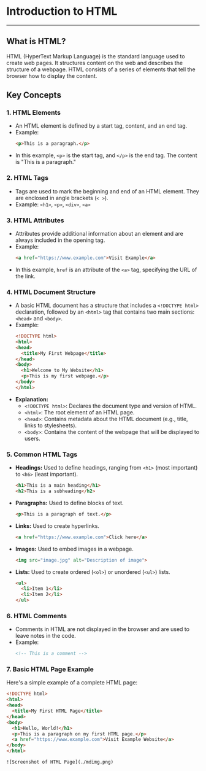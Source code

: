 # Introduction to HTML

---

## What is HTML?

HTML (HyperText Markup Language) is the standard language used to create web pages. It structures content on the web and describes the structure of a webpage. HTML consists of a series of elements that tell the browser how to display the content.

## Key Concepts

### 1. HTML Elements
- An HTML element is defined by a start tag, content, and an end tag.
- Example:
    ```html
    <p>This is a paragraph.</p>
    ```
- In this example, `<p>` is the start tag, and `</p>` is the end tag. The content is "This is a paragraph."

### 2. HTML Tags
- Tags are used to mark the beginning and end of an HTML element. They are enclosed in angle brackets (`< >`).
- Example: `<h1>`, `<p>`, `<div>`, `<a>`

### 3. HTML Attributes
- Attributes provide additional information about an element and are always included in the opening tag.
- Example:
    ```html
    <a href="https://www.example.com">Visit Example</a>
    ```
- In this example, `href` is an attribute of the `<a>` tag, specifying the URL of the link.

### 4. HTML Document Structure
- A basic HTML document has a structure that includes a `<!DOCTYPE html>` declaration, followed by an `<html>` tag that contains two main sections: `<head>` and `<body>`.
- Example:
    ```html
    <!DOCTYPE html>
    <html>
    <head>
      <title>My First Webpage</title>
    </head>
    <body>
      <h1>Welcome to My Website</h1>
      <p>This is my first webpage.</p>
    </body>
    </html>
    ```
- **Explanation:**
  - `<!DOCTYPE html>`: Declares the document type and version of HTML.
  - `<html>`: The root element of an HTML page.
  - `<head>`: Contains metadata about the HTML document (e.g., title, links to stylesheets).
  - `<body>`: Contains the content of the webpage that will be displayed to users.

### 5. Common HTML Tags

- **Headings:** Used to define headings, ranging from `<h1>` (most important) to `<h6>` (least important).
    ```html
    <h1>This is a main heading</h1>
    <h2>This is a subheading</h2>
    ```
- **Paragraphs:** Used to define blocks of text.
    ```html
    <p>This is a paragraph of text.</p>
    ```
- **Links:** Used to create hyperlinks.
    ```html
    <a href="https://www.example.com">Click here</a>
    ```
- **Images:** Used to embed images in a webpage.
    ```html
    <img src="image.jpg" alt="Description of image">
    ```
- **Lists:** Used to create ordered (`<ol>`) or unordered (`<ul>`) lists.
    ```html
    <ul>
      <li>Item 1</li>
      <li>Item 2</li>
    </ul>
    ```

### 6. HTML Comments
- Comments in HTML are not displayed in the browser and are used to leave notes in the code.
- Example:
    ```html
    <!-- This is a comment -->
    ```

### 7. Basic HTML Page Example

Here's a simple example of a complete HTML page:
```html
<!DOCTYPE html>
<html>
<head>
  <title>My First HTML Page</title>
</head>
<body>
  <h1>Hello, World!</h1>
  <p>This is a paragraph on my first HTML page.</p>
  <a href="https://www.example.com">Visit Example Website</a>
</body>
</html>

![Screenshot of HTML Page](./mdimg.png)

